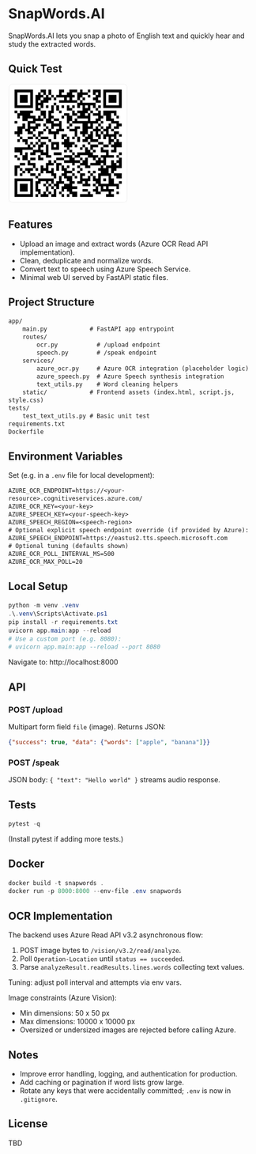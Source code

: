# SnapWords.AI

SnapWords.AI lets you snap a photo of English text and quickly hear and study the extracted words.

## Quick Test
![](app/static/qr.png)

## Features
* Upload an image and extract words (Azure OCR Read API implementation).
* Clean, deduplicate and normalize words.
* Convert text to speech using Azure Speech Service.
* Minimal web UI served by FastAPI static files.

## Project Structure
```
app/
	main.py            # FastAPI app entrypoint
	routes/
		ocr.py           # /upload endpoint
		speech.py        # /speak endpoint
	services/
		azure_ocr.py     # Azure OCR integration (placeholder logic)
		azure_speech.py  # Azure Speech synthesis integration
		text_utils.py    # Word cleaning helpers
	static/            # Frontend assets (index.html, script.js, style.css)
tests/
	test_text_utils.py # Basic unit test
requirements.txt
Dockerfile
```

## Environment Variables
Set (e.g. in a `.env` file for local development):
```
AZURE_OCR_ENDPOINT=https://<your-resource>.cognitiveservices.azure.com/
AZURE_OCR_KEY=<your-key>
AZURE_SPEECH_KEY=<your-speech-key>
AZURE_SPEECH_REGION=<speech-region>
# Optional explicit speech endpoint override (if provided by Azure):
AZURE_SPEECH_ENDPOINT=https://eastus2.tts.speech.microsoft.com
# Optional tuning (defaults shown)
AZURE_OCR_POLL_INTERVAL_MS=500
AZURE_OCR_MAX_POLL=20
```

## Local Setup
```powershell
python -m venv .venv
.\.venv\Scripts\Activate.ps1
pip install -r requirements.txt
uvicorn app.main:app --reload
# Use a custom port (e.g. 8080):
# uvicorn app.main:app --reload --port 8080
```
Navigate to: http://localhost:8000

## API
### POST /upload
Multipart form field `file` (image). Returns JSON:
```json
{"success": true, "data": {"words": ["apple", "banana"]}}
```

### POST /speak
JSON body: `{ "text": "Hello world" }` streams audio response.

## Tests
```powershell
pytest -q
```
(Install pytest if adding more tests.)

## Docker
```powershell
docker build -t snapwords .
docker run -p 8000:8000 --env-file .env snapwords
```

## OCR Implementation
The backend uses Azure Read API v3.2 asynchronous flow:
1. POST image bytes to `/vision/v3.2/read/analyze`.
2. Poll `Operation-Location` until `status == succeeded`.
3. Parse `analyzeResult.readResults.lines.words` collecting text values.

Tuning: adjust poll interval and attempts via env vars.

Image constraints (Azure Vision):
* Min dimensions: 50 x 50 px
* Max dimensions: 10000 x 10000 px
* Oversized or undersized images are rejected before calling Azure.

## Notes
* Improve error handling, logging, and authentication for production.
* Add caching or pagination if word lists grow large.
* Rotate any keys that were accidentally committed; `.env` is now in `.gitignore`.

## License
TBD

